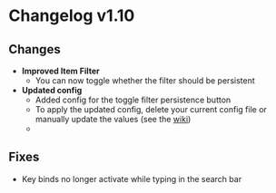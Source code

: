 # Changelog v1.10

## Changes
- **Improved Item Filter**
  - You can now toggle whether the filter should be persistent
- **Updated config**
  - Added config for the toggle filter persistence button
  - To apply the updated config, delete your current config file or manually update the values (see the [wiki](https://github.com/NemoNotFound/NemosInventorySorting/wiki/Configs))
  - 

## Fixes
- Key binds no longer activate while typing in the search bar